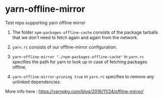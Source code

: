 # yarn-offline-mirror

Test repo supporting yarn offline mirror

1. The folder `npm-packages-offline-cache` consists of the package tarballs that we don't need to fetch again and again from the network.

2. `yarn.rc` consists of our offline-mirror configuration.

3. `yarn-offline-mirror "./npm-packages-offline-cache"` in `yarn.rc` specifies the path for yarn to look up in case of fetching packages offline.

4. `yarn-offline-mirror-pruning true` in `yarn.rc` specifies to remove any unlinked dependencies.

More info here : https://yarnpkg.com/blog/2016/11/24/offline-mirror/
